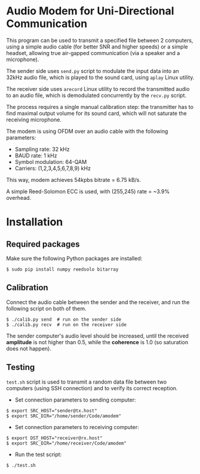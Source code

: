 # Audio Modem for Uni-Directional Communication

This program can be used to transmit a specified file between 2 computers, using
a simple audio cable (for better SNR and higher speeds) or a simple headset,
allowing true air-gapped communication (via a speaker and a microphone).

The sender side uses `send.py` script to modulate the input data into an 32kHz
audio file, which is played to the sound card, using `aplay` Linux utility.

The receiver side uses `arecord` Linux utility to record the transmitted audio
to an audio file, which is demodulated concurrently by the `recv.py` script.

The process requires a single manual calibration step: the transmitter has to
find maximal output volume for its sound card, which will not saturate the
receiving microphone.

The modem is using OFDM over an audio cable with the following parameters:

- Sampling rate: 32 kHz
- BAUD rate: 1 kHz
- Symbol modulation: 64-QAM
- Carriers: (1,2,3,4,5,6,7,8,9) kHz

This way, modem achieves 54kpbs bitrate = 6.75 kB/s.

A simple Reed-Solomon ECC is used, with (255,245) rate = ~3.9% overhead.

# Installation

## Required packages

Make sure the following  Python packages are installed:

	$ sudo pip install numpy reedsolo bitarray

## Calibration

Connect the audio cable between the sender and the receiver, and run the
following script on both of them.

```
$ ./calib.py send  # run on the sender side
$ ./calib.py recv  # run on the receiver side
```

The sender computer's audio level should be increased, until the received
**amplitude** is not higher than 0.5, while the **coherence** is 1.0 (so 
saturation does not happen).

## Testing

`test.sh` script is used to transmit a random data file between two computers
(using SSH connection) and to verify its correct reception.

- Set connection parameters to sending computer:

```
$ export SRC_HOST="sender@tx.host"
$ export SRC_DIR="/home/sender/Code/amodem"
```

- Set connection parameters to receiving computer:

```
$ export DST_HOST="receiver@rx.host"
$ export SRC_DIR="/home/receiver/Code/amodem"
```

- Run the test script:

```
$ ./test.sh
```
